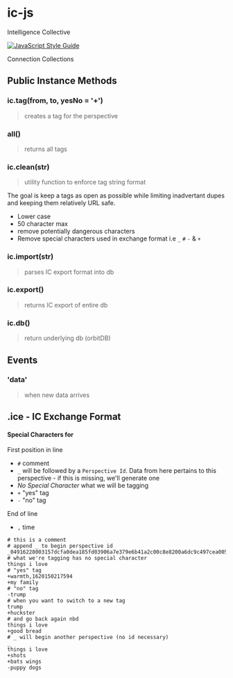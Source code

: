 # ic-js

Intelligence Collective

[![JavaScript Style Guide](https://img.shields.io/badge/code_style-standard-brightgreen.svg)](https://standardjs.com)

Connection Collections


## Public Instance Methods

### ic.tag(from, to, yesNo = '+')
> creates a tag for the perspective

### all()
> returns all tags

### ic.clean(str)
> utility function to enforce tag string format

The goal is keep a tags as open as possible while limiting inadvertant dupes and keeping them relatively URL safe.
* Lower case
* 50 character max
* remove potentially dangerous characters
* Remove special characters used in exchange format i.e `_` `#` `-` & `+`

### ic.import(str)
> parses IC export format into db

### ic.export()
> returns IC export of entire db

### ic.db()
> return underlying db (orbitDB)

## Events

### 'data'
> when new data arrives


## .ice - IC Exchange Format

#### Special Characters for 

First position in line

* `#` comment
* `_` will be followed by a `Perspective Id`. Data from here pertains to this perspective - if this is missing, we'll generate one
* *No Special Character* what we will be tagging
* `+` "yes" tag
* `-` "no" tag

End of line

* `,` time


```
# this is a comment
# append _ to begin perspective id
_04916228003157dcfa0dea185fd03906a7e379e6b41a2c00c8e8200a6dc9c497cea0053387a1194d526b48d9f3f5f8448080aca756de8351c2589dc4a9a881014b
# what we're tagging has no special character
things i love
# "yes" tag
+warmth,1620150217594
+my family
# "no" tag
-trump
# when you want to switch to a new tag
trump
+huckster
# and go back again nbd
things i love
+good bread
# _ will begin another perspective (no id necessary)
_
things i love
+shots
+bats wings
-puppy dogs

```
